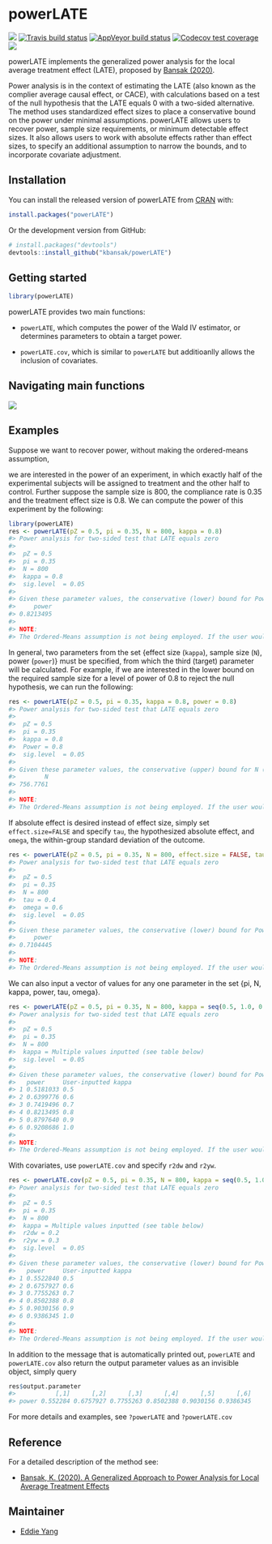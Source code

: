 
<!-- README.md is generated from README.Rmd. Please edit that file -->

# powerLATE

<!-- badges: start -->

[![](https://www.r-pkg.org/badges/version/powerLATE?color=green)](https://cran.r-project.org/package=powerLATE)
[![Travis build
status](https://travis-ci.com/kbansak/powerLATE.svg?branch=master)](https://travis-ci.com/kbansak/powerLATE)
[![AppVeyor build
status](https://ci.appveyor.com/api/projects/status/github/kbansak/powerLATE?branch=master&svg=true)](https://ci.appveyor.com/project/kbansak/powerLATE)
[![Codecov test
coverage](https://codecov.io/gh/kbansak/powerLATE/branch/master/graph/badge.svg)](https://codecov.io/gh/kbansak/powerLATE?branch=master)
[![](http://cranlogs.r-pkg.org/badges/grand-total/powerLATE?color=blue)](https://cran.r-project.org/package=powerLATE)
<!-- badges: end -->

powerLATE implements the generalized power analysis for the local
average treatment effect (LATE), proposed by [Bansak
(2020)](https://projecteuclid.org/download/pdfview_1/euclid.ss/1591171230).

Power analysis is in the context of estimating the LATE (also known as
the complier average causal effect, or CACE), with calculations based on
a test of the null hypothesis that the LATE equals 0 with a two-sided
alternative. The method uses standardized effect sizes to place a
conservative bound on the power under minimal assumptions. powerLATE
allows users to recover power, sample size requirements, or minimum
detectable effect sizes. It also allows users to work with absolute
effects rather than effect sizes, to specify an additional assumption to
narrow the bounds, and to incorporate covariate adjustment.

## Installation

You can install the released version of powerLATE from
[CRAN](https://CRAN.R-project.org) with:

``` r
install.packages("powerLATE")
```

Or the development version from GitHub:

``` r
# install.packages("devtools")
devtools::install_github("kbansak/powerLATE")
```

## Getting started

``` r
library(powerLATE)
```

powerLATE provides two main functions:

  - `powerLATE`, which computes the power of the Wald IV estimator, or
    determines parameters to obtain a target power.

  - `powerLATE.cov`, which is similar to `powerLATE` but additioanlly
    allows the inclusion of covariates.

## Navigating main functions

![](/Users/eddie/Documents/powerLATE/powerLATE_tree.png)

## Examples

Suppose we want to recover power, without making the ordered-means
assumption,

we are interested in the power of an experiment, in which exactly half
of the experimental subjects will be assigned to treatment and the other
half to control. Further suppose the sample size is 800, the compliance
rate is 0.35 and the treatment effect size is 0.8. We can compute the
power of this experiment by the following:

``` r
library(powerLATE)
res <- powerLATE(pZ = 0.5, pi = 0.35, N = 800, kappa = 0.8)
#> Power analysis for two-sided test that LATE equals zero
#> 
#>  pZ = 0.5
#>  pi = 0.35
#>  N = 800
#>  kappa = 0.8
#>  sig.level  = 0.05 
#> 
#> Given these parameter values, the conservative (lower) bound for Power:
#>     power 
#> 0.8213495 
#> 
#> NOTE:  
#> The Ordered-Means assumption is not being employed. If the user would like to make this assumption to narrow the bounds, set the argument assume.ord.means to TRUE.
```

In general, two parameters from the set {effect size (`kappa`), sample
size (`N`), power (`power`)} must be specified, from which the third
(target) parameter will be calculated. For example, if we are interested
in the lower bound on the required sample size for a level of power of
0.8 to reject the null hypothesis, we can run the following:

``` r
res <- powerLATE(pZ = 0.5, pi = 0.35, kappa = 0.8, power = 0.8)
#> Power analysis for two-sided test that LATE equals zero
#> 
#>  pZ = 0.5
#>  pi = 0.35
#>  kappa = 0.8
#>  Power = 0.8
#>  sig.level  = 0.05 
#> 
#> Given these parameter values, the conservative (upper) bound for N (required sample size):
#>        N 
#> 756.7761 
#> 
#> NOTE:  
#> The Ordered-Means assumption is not being employed. If the user would like to make this assumption to narrow the bounds, set the argument assume.ord.means to TRUE.
```

If absolute effect is desired instead of effect size, simply set
`effect.size=FALSE` and specify `tau`, the hypothesized absolute effect,
and `omega`, the within-group standard deviation of the outcome.

``` r
res <- powerLATE(pZ = 0.5, pi = 0.35, N = 800, effect.size = FALSE, tau = 0.4, omega = 0.6,)
#> Power analysis for two-sided test that LATE equals zero
#> 
#>  pZ = 0.5
#>  pi = 0.35
#>  N = 800
#>  tau = 0.4
#>  omega = 0.6
#>  sig.level  = 0.05 
#> 
#> Given these parameter values, the conservative (lower) bound for Power:
#>     power 
#> 0.7104445 
#> 
#> NOTE:  
#> The Ordered-Means assumption is not being employed. If the user would like to make this assumption to narrow the bounds, set the argument assume.ord.means to TRUE.
```

We can also input a vector of values for any one parameter in the set
{pi, N, kappa, power, tau, omega}.

``` r
res <- powerLATE(pZ = 0.5, pi = 0.35, N = 800, kappa = seq(0.5, 1.0, 0.1))
#> Power analysis for two-sided test that LATE equals zero
#> 
#>  pZ = 0.5
#>  pi = 0.35
#>  N = 800
#>  kappa = Multiple values inputted (see table below)
#>  sig.level  = 0.05 
#> 
#> Given these parameter values, the conservative (lower) bound for Power:
#>   power     User-inputted kappa
#> 1 0.5181033 0.5                
#> 2 0.6399776 0.6                
#> 3 0.7419496 0.7                
#> 4 0.8213495 0.8                
#> 5 0.8797640 0.9                
#> 6 0.9208686 1.0                
#> 
#> NOTE:  
#> The Ordered-Means assumption is not being employed. If the user would like to make this assumption to narrow the bounds, set the argument assume.ord.means to TRUE.
```

With covariates, use `powerLATE.cov` and specify `r2dw` and `r2yw`.

``` r
res <- powerLATE.cov(pZ = 0.5, pi = 0.35, N = 800, kappa = seq(0.5, 1.0, 0.1), r2dw = 0.2, r2yw = 0.3)
#> Power analysis for two-sided test that LATE equals zero
#> 
#>  pZ = 0.5
#>  pi = 0.35
#>  N = 800
#>  kappa = Multiple values inputted (see table below)
#>  r2dw = 0.2
#>  r2yw = 0.3
#>  sig.level  = 0.05 
#> 
#> Given these parameter values, the conservative (lower) bound for Power:
#>   power     User-inputted kappa
#> 1 0.5522840 0.5                
#> 2 0.6757927 0.6                
#> 3 0.7755263 0.7                
#> 4 0.8502388 0.8                
#> 5 0.9030156 0.9                
#> 6 0.9386345 1.0                
#> 
#> NOTE:  
#> The Ordered-Means assumption is not being employed. If the user would like to make this assumption to narrow the bounds, set the argument assume.ord.means to TRUE.
```

In addition to the message that is automatically printed out,
`powerLATE` and `powerLATE.cov` also return the output parameter values
as an invisible object, simply query

``` r
res$output.parameter
#>           [,1]      [,2]      [,3]      [,4]      [,5]      [,6]
#> power 0.552284 0.6757927 0.7755263 0.8502388 0.9030156 0.9386345
```

For more details and examples, see `?powerLATE` and `?powerLATE.cov`

## Reference

For a detailed description of the method see:

  - [Bansak, K. (2020). A Generalized Approach to Power Analysis for
    Local Average Treatment
    Effects](https://projecteuclid.org/download/pdfview_1/euclid.ss/1591171230)

## Maintainer

  - [Eddie Yang](https://github.com/EddieYang211)

